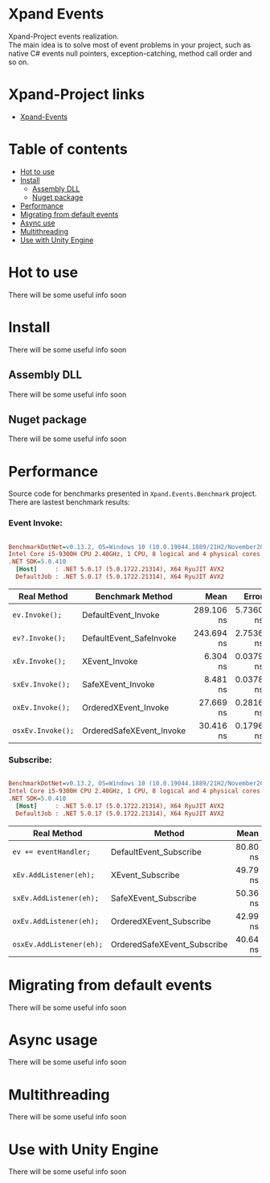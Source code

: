 ﻿# Xpand Events
Xpand-Project events realization.  
The main idea is to solve most of event problems in your project, such as native C# events null pointers, exception-catching, method call order and so on.

# Xpand-Project links
- [Xpand-Events](https://github.com/ShortKedr-OpenSource/xpand-events)


# Table of contents
 * [Hot to use](#how-to-use)
 * [Install](#install)
   * [Assembly DLL](#install-assembly)
   * [Nuget package](#install-nuget)
 * [Performance](#performance)
 * [Migrating from default events](#migrating)
 * [Async use](#async-use)
 * [Multithreading](#multithreading)
 * [Use with Unity Engine](#use-with-unity)


# <a id="how-to-use"></a>Hot to use
There will be some useful info soon
 
# <a id="install"></a>Install
There will be some useful info soon

## <a id="install-assembly"></a>Assembly DLL
There will be some useful info soon

## <a id="install-nuget"></a>Nuget package
There will be some useful info soon
 
# <a id="performance"></a>Performance
Source code for benchmarks presented in `Xpand.Events.Benchmark` project.
There are lastest benchmark results:

### Event Invoke:
``` ini

BenchmarkDotNet=v0.13.2, OS=Windows 10 (10.0.19044.1889/21H2/November2021Update)
Intel Core i5-9300H CPU 2.40GHz, 1 CPU, 8 logical and 4 physical cores
.NET SDK=5.0.410
  [Host]     : .NET 5.0.17 (5.0.1722.21314), X64 RyuJIT AVX2
  DefaultJob : .NET 5.0.17 (5.0.1722.21314), X64 RyuJIT AVX2


```
|     Real Method |         Benchmark Method |       Mean |     Error |    StdDev |     Median |
|-----------------|------------------------- |-----------:|----------:|----------:|-----------:|
|   `ev.Invoke();`|      DefaultEvent_Invoke | 289.106 ns | 5.7360 ns | 8.0410 ns | 284.526 ns |
|  `ev?.Invoke();`|  DefaultEvent_SafeInvoke | 243.694 ns | 2.7536 ns | 2.1498 ns | 242.925 ns |
|  `xEv.Invoke();`|            XEvent_Invoke |   6.304 ns | 0.0379 ns | 0.0336 ns |   6.296 ns |
| `sxEv.Invoke();`|        SafeXEvent_Invoke |   8.481 ns | 0.0378 ns | 0.0354 ns |   8.475 ns |
| `oxEv.Invoke();`|     OrderedXEvent_Invoke |  27.669 ns | 0.2816 ns | 0.2634 ns |  27.638 ns |
|`osxEv.Invoke();`| OrderedSafeXEvent_Invoke |  30.416 ns | 0.1796 ns | 0.1680 ns |  30.372 ns |

### Subscribe:

``` ini

BenchmarkDotNet=v0.13.2, OS=Windows 10 (10.0.19044.1889/21H2/November2021Update)
Intel Core i5-9300H CPU 2.40GHz, 1 CPU, 8 logical and 4 physical cores
.NET SDK=5.0.410
  [Host]     : .NET 5.0.17 (5.0.1722.21314), X64 RyuJIT AVX2
  DefaultJob : .NET 5.0.17 (5.0.1722.21314), X64 RyuJIT AVX2


```
|             Real Method |                      Method |     Mean |    Error |   StdDev |
|-------------------------|---------------------------- |---------:|---------:|---------:|
|    `ev += eventHandler;`|      DefaultEvent_Subscribe | 80.80 ns | 1.102 ns | 0.860 ns |
|   `xEv.AddListener(eh);`|            XEvent_Subscribe | 49.79 ns | 0.124 ns | 0.103 ns |
|  `sxEv.AddListener(eh);`|        SafeXEvent_Subscribe | 50.36 ns | 0.733 ns | 0.685 ns |
|  `oxEv.AddListener(eh);`|     OrderedXEvent_Subscribe | 42.99 ns | 0.128 ns | 0.100 ns |
| `osxEv.AddListener(eh);`| OrderedSafeXEvent_Subscribe | 40.64 ns | 0.373 ns | 0.331 ns |


# <a id="migrating"></a>Migrating from default events
There will be some useful info soon

# <a id="async-use"></a>Async usage
There will be some useful info soon

# <a id="multithreading"></a>Multithreading
There will be some useful info soon

# <a id="use-with-unity"></a>Use with Unity Engine
There will be some useful info soon
